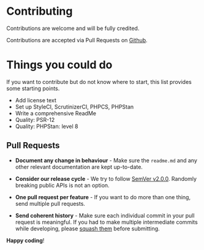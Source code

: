 # Contributing

Contributions are welcome and will be fully credited.

Contributions are accepted via Pull Requests on [Github](https://github.com/solumdesignum/package-env-loader).

# Things you could do

If you want to contribute but do not know where to start, this list provides some starting points.

- Add license text
- Set up StyleCI, ScrutinizerCI, PHPCS, PHPStan
- Write a comprehensive ReadMe
- Quality: PSR-12
- Quality: PHPStan: level 8

## Pull Requests

- **Document any change in behaviour** - Make sure the `readme.md` and any other relevant documentation are kept
  up-to-date.

- **Consider our release cycle** - We try to follow [SemVer v2.0.0](http://semver.org/). Randomly breaking public APIs
  is not an option.

- **One pull request per feature** - If you want to do more than one thing, send multiple pull requests.

- **Send coherent history** - Make sure each individual commit in your pull request is meaningful. If you had to make
  multiple intermediate commits while developing,
  please [squash them](http://www.git-scm.com/book/en/v2/Git-Tools-Rewriting-History#Changing-Multiple-Commit-Messages)
  before submitting.

**Happy coding**!
